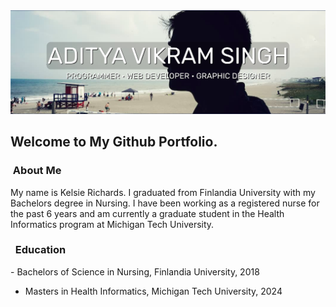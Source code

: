 <img src="https://raw.githubusercontent.com/AVS1508/AVS1508/master/assets/Aditya%20Vikram%20Singh%20Banner.png">

<h2> Welcome to My Github Portfolio.</h2>

<h3> &nbsp;About Me </h3>

My name is Kelsie Richards.  I graduated from Finlandia University with my Bachelors degree in Nursing.
I have been working as a registered nurse for the past 6 years and am currently a graduate student in the Health Informatics
program at Michigan Tech University. 

<h3> &nbsp; Education </h3>
- Bachelors of Science in Nursing, Finlandia University, 2018

- Masters in Health Informatics, Michigan Tech University, 2024




